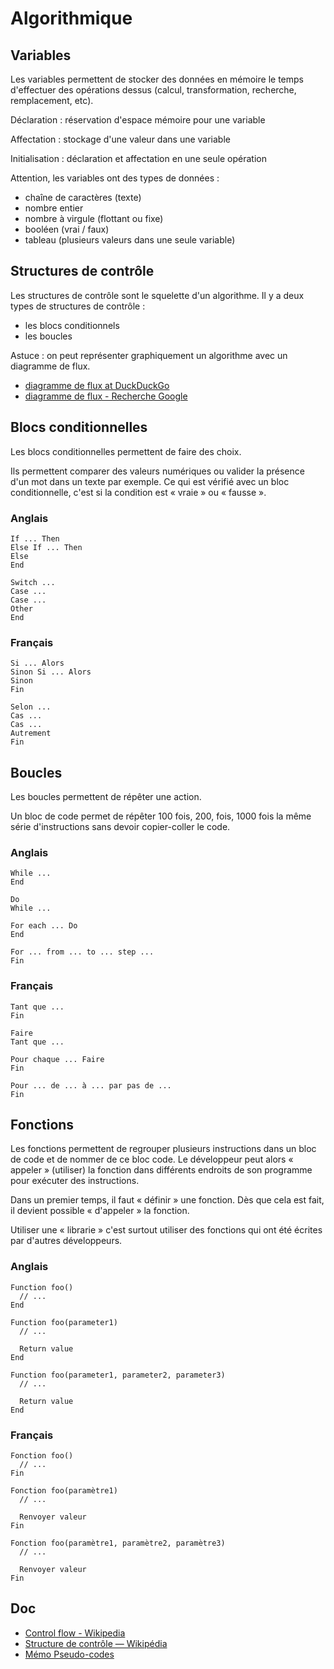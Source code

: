 # Algorithmique

## Variables

Les variables permettent de stocker des données en mémoire le temps d'effectuer des opérations dessus (calcul, transformation, recherche, remplacement, etc).

Déclaration : réservation d'espace mémoire pour une variable

Affectation : stockage d'une valeur dans une variable

Initialisation : déclaration et affectation en une seule opération

Attention, les variables ont des types de données :

- chaîne de caractères (texte)
- nombre entier
- nombre à virgule (flottant ou fixe)
- booléen (vrai / faux)
- tableau (plusieurs valeurs dans une seule variable)

## Structures de contrôle

Les structures de contrôle sont le squelette d'un algorithme.
Il y a deux types de structures de contrôle :

- les blocs conditionnels
- les boucles

Astuce : on peut représenter graphiquement un algorithme avec un diagramme de flux.

- [diagramme de flux at DuckDuckGo](https://duckduckgo.com/?q=diagramme+de+flux&t=ffab&iax=images&ia=images)
- [diagramme de flux - Recherche Google](https://www.google.fr/search?q=diagramme+de+flux&source=lnms&tbm=isch&sa=X&ved=0ahUKEwifmc6jxs3eAhVLJBoKHTZOD5sQ_AUIDigB&biw=1580&bih=780)

## Blocs conditionnelles

Les blocs conditionnelles permettent de faire des choix.

Ils permettent comparer des valeurs numériques ou valider la présence d'un mot dans un texte par exemple.
Ce qui est vérifié avec un bloc conditionnelle, c'est si la condition est « vraie » ou « fausse ».

### Anglais

    If ... Then
    Else If ... Then
    Else
    End

    Switch ...
    Case ...
    Case ...
    Other
    End

### Français

    Si ... Alors
    Sinon Si ... Alors
    Sinon
    Fin

    Selon ...
    Cas ...
    Cas ...
    Autrement
    Fin

## Boucles

Les boucles permettent de répêter une action.

Un bloc de code permet de répêter 100 fois, 200, fois, 1000 fois la même série d'instructions sans devoir copier-coller le code.

### Anglais

    While ...
    End

    Do
    While ...

    For each ... Do
    End

    For ... from ... to ... step ...
    Fin

### Français

    Tant que ...
    Fin

    Faire
    Tant que ...

    Pour chaque ... Faire
    Fin

    Pour ... de ... à ... par pas de ...
    Fin

## Fonctions

Les fonctions permettent de regrouper plusieurs instructions dans un bloc de code et de nommer de ce bloc code.
Le développeur peut alors « appeler » (utiliser) la fonction dans différents endroits de son programme pour exécuter des instructions.

Dans un premier temps, il faut « définir » une fonction.
Dès que cela est fait, il devient possible « d'appeler » la fonction.

Utiliser une « librarie » c'est surtout utiliser des fonctions qui ont été écrites par d'autres développeurs.

### Anglais

    Function foo()
      // ...
    End

    Function foo(parameter1)
      // ...

      Return value
    End

    Function foo(parameter1, parameter2, parameter3)
      // ...

      Return value
    End

### Français

    Fonction foo()
      // ...
    Fin

    Fonction foo(paramètre1)
      // ...

      Renvoyer valeur
    Fin

    Fonction foo(paramètre1, paramètre2, paramètre3)
      // ...

      Renvoyer valeur
    Fin

## Doc

- [Control flow - Wikipedia](https://en.wikipedia.org/wiki/Control_flow)
- [Structure de contrôle — Wikipédia](https://fr.wikipedia.org/wiki/Structure_de_contr%C3%B4le)
- [Mémo Pseudo-codes](http://www.isn.codelab.info/ressources/algorithmique/memo-pseudo-codes/)

